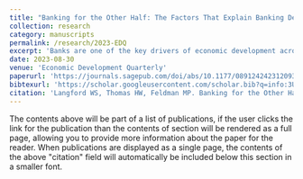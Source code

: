 ```yaml
---
title: "Banking for the Other Half: The Factors That Explain Banking Desert Formation."
collection: research
category: manuscripts
permalink: /research/2023-EDQ
excerpt: 'Banks are one of the key drivers of economic development across communities. Banking deserts—defined by inadequate banking access—limit access to capital, inhibit wealth accumulation, and increase exposure to predatory lending. Banking desert formation could be profit-driven, with lower-income and less densely populated regions more likely to become banking deserts. Discrimination could also play a role here: banks may have less presence in areas with higher minority populations. The authors use a panel, census tract-level data set for the entire state of North Carolina to investigate how these forces impact banking access and banking desert formation. Panel methodologies are incorporated to investigate the extent to which profit and discrimination mechanisms each drive banking access and banking desert formation. Profit and discrimination mechanisms are shown to play roles, highlighting the need for policies that mitigate bank branch losses in underserved neighborhoods.'
date: 2023-08-30
venue: 'Economic Development Quarterly'
paperurl: 'https://journals.sagepub.com/doi/abs/10.1177/08912424231209305?journalCode=edqa'
bibtexurl: 'https://scholar.googleusercontent.com/scholar.bib?q=info:3UXOL0mmAvUJ:scholar.google.com/&output=citation&scisdr=CgJo0NYOEPvqj57ArvQ:AAZF9b8AAAAAaF7GtvTX0g7iPf2k-Vrq5Tkq3Yo&scisig=AAZF9b8AAAAAaF7GthmDcsOjTBgDyUPd51BWC3I&scisf=4&ct=citation&cd=-1&hl=en'
citation: 'Langford WS, Thomas HW, Feldman MP. Banking for the Other Half: The Factors That Explain Banking Desert Formation. Economic Development Quarterly. (2023)'
---
```

The contents above will be part of a list of publications, if the user clicks the link for the publication than the contents of section will be rendered as a full page, allowing you to provide more information about the paper for the reader. When publications are displayed as a single page, the contents of the above "citation" field will automatically be included below this section in a smaller font.
